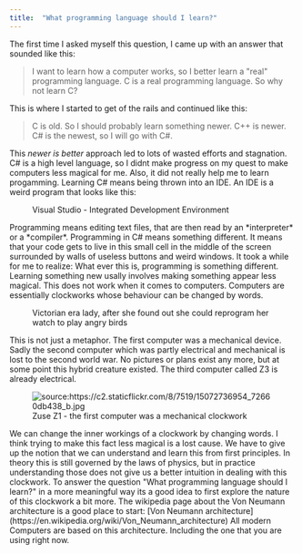 ```yaml
---
title:  "What programming language should I learn?"
---
```

The first time I asked myself this question, I came up with an answer that sounded like this: 
> I want to learn how a computer works, so I better learn a "real" programming language.
> C is a real programming language. So why not learn C?

This is where I started to get of the rails and continued like this:
> C is old. So I should probably learn something newer. C++ is newer. C# is the newest, so I will go with C#.

This *newer is better* approach led to lots of wasted efforts and stagnation. C# is a high level language, so I didnt make progress on my quest to make computers less magical for me. Also, it did not really help me to learn progamming. Learning C# means being thrown into an IDE. An IDE is a weird program that looks like this:
<figure >
  <img src="{{ site.url }}{{ site.baseurl }}/assets/images/ide.jpg" alt="">
  <figcaption>Visual Studio - Integrated Development Environment</figcaption>
</figure>
Programming means editing text files, that are then read by an *interpreter* or a *compiler*. Programming in C# means something different. It means that your code gets to live in this small cell in the middle of the screen surrounded by walls of useless buttons and weird windows. It took a while for me to realize: What ever this is, programming is something different. Learning something new usally involves making something appear less magical. This does not work when it comes to computers. Computers are essentially clockworks whose behaviour can be changed by words. 
<figure >
  <img src="{{ site.url }}{{ site.baseurl }}/assets/images/victorian_era.jpg" alt="">
  <figcaption>Victorian era lady, after she found out she could reprogram her watch to play angry birds</figcaption>
</figure>
This is not just a metaphor. The first computer was a mechanical device. Sadly the second computer which was partly electrical and mechanical is lost to the second world war. No pictures or plans exist any more, but at some point this hybrid creature existed. The third computer called Z3 is already electrical.
<figure >
  <img src="{{ site.url }}{{ site.baseurl }}/assets/images/z1.jpg" alt="source:https://c2.staticflickr.com/8/7519/15072736954_72660db438_b.jpg">
  <figcaption>Zuse Z1 - the first computer was a mechanical clockwork</figcaption>
</figure>
We can change the inner workings of a clockwork by changing words. I think trying to make this fact less magical is a lost cause. We have to give up the notion that we can understand and learn this from first principles. In theory this is still governed by the laws of physics, but in practice understanding those does not give us a better intuition in dealing with this clockwork.
To answer the question "What programming language should I learn?" in a more meaningful way its a good idea to first explore the nature of this clockwork a bit more.  The wikipedia page about the Von Neumann architecture is a good place to start: [Von Neumann architecture](https://en.wikipedia.org/wiki/Von_Neumann_architecture) All modern Computers are based on this architecture. Including the one that you are using right now.
